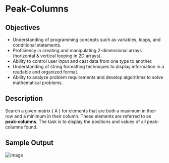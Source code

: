 # Peak-Columns
## Objectives

- Understanding of programming concepts such as variables, loops, and conditional statements.
- Proficiency in creating and manipulating 2-dimensional arrays (horizontal & vertical looping in 2D arrays).
- Ability to control user input and cast data from one type to another.
- Understanding of string formatting techniques to display information in a readable and organized format.
- Ability to analyze problem requirements and develop algorithms to solve mathematical problems.

## Description

Search a given matrix \( A \) for elements that are both a maximum in their row and a minimum in their column. These elements are referred to as **peak-columns**. The task is to display the positions and values of all peak-columns found.


##  Sample Output 
![image](https://github.com/user-attachments/assets/ea4253dd-86ed-48ed-ad7b-efc7f9639241)

